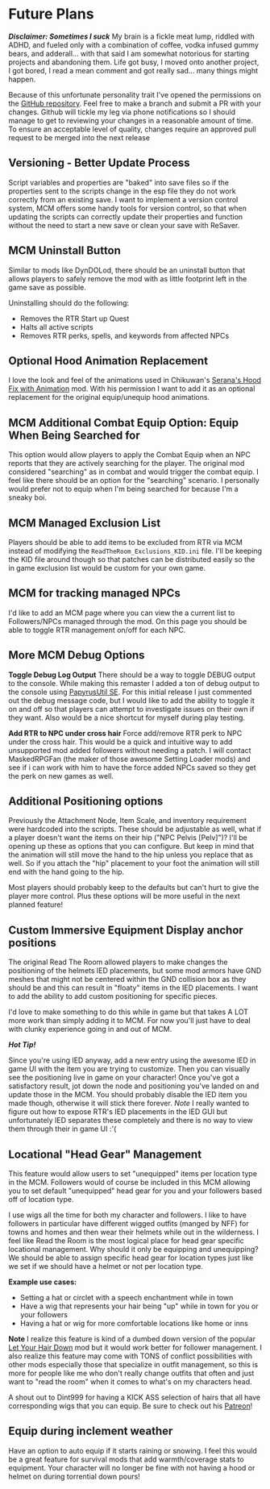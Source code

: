 # Future Plans

***Disclaimer: Sometimes I suck***
My brain is a fickle meat lump, riddled with ADHD, and fueled only with a combination of coffee, vodka infused gummy bears, and adderall... with that said I am somewhat notorious for starting projects and abandoning them. Life got busy, I moved onto another project, I got bored, I read a mean comment and got really sad... many things might happen.

Because of this unfortunate personality trait I've opened the permissions on the [GitHub repository](https://github.com/raziell74/skyrim-read-the-room-tweaks). Feel free to make a branch and submit a PR with your changes. Github will tickle my leg via phone notifications so I should manage to get to reviewing your changes in a reasonable amount of time. To ensure an acceptable level of quality, changes require an approved pull request to be merged into the next release

## Versioning - Better Update Process

Script variables and properties are "baked" into save files so if the properties sent to the scripts change in the esp file they do not work correctly from an existing save. I want to implement a version control system, MCM offers some handy tools for version control, so that when updating the scripts can correctly update their properties and function without the need to start a new save or clean your save with ReSaver.

## MCM Uninstall Button

Similar to mods like DynDOLod, there should be an uninstall button that allows players to safely remove the mod with as little footprint left in the game save as possible.

Uninstalling should do the following:

- Removes the RTR Start up Quest
- Halts all active scripts
- Removes RTR perks, spells, and keywords from affected NPCs

## Optional Hood Animation Replacement

I love the look and feel of the animations used in Chikuwan's [Serana's Hood Fix with Animation](https://www.nexusmods.com/skyrimspecialedition/mods/80336) mod. With his permission I want to add it as an optional replacement for the original equip/unequip hood animations.

## MCM Additional Combat Equip Option: Equip When Being Searched for

This option would allow players to apply the Combat Equip when an NPC reports that they are actively searching for the player. The original mod considered "searching" as in combat and would trigger the combat equip. I feel like there should be an option for the "searching" scenario. I personally would prefer not to equip when I'm being searched for because I'm a sneaky boi.

## MCM Managed Exclusion List

Players should be able to add items to be excluded from RTR via MCM instead of modifying the `ReadTheRoom_Exclusions_KID.ini` file. I'll be keeping the KID file around though so that patches can be distributed easily so the in game exclusion list would be custom for your own game.

## MCM for tracking managed NPCs

I'd like to add an MCM page where you can view the a current list to Followers/NPCs managed through the mod. 
On this page you should be able to toggle RTR management on/off for each NPC.

## More MCM Debug Options

**Toggle Debug Log Output**
There should be a way to toggle DEBUG output to the console. While making this remaster I added a ton of debug output to the console using [PapyrusUtil SE](https://www.nexusmods.com/skyrimspecialedition/mods/13048). For this initial release I just commented out the debug message code, but I would like to add the ability to toggle it on and off so that players can attempt to investigate issues on their own if they want. Also would be a nice shortcut for myself during play testing.

**Add RTR to NPC under cross hair**
Force add/remove RTR perk to NPC under the cross hair. This would be a quick and intuitive way to add unsupported mod added followers without needing a patch. I will contact MaskedRPGFan (the maker of those awesome Setting Loader mods) and see if i can work with him to have the force added NPCs saved so they get the perk on new games as well.

## Additional Positioning options

Previously the Attachment Node, Item Scale, and inventory requirement were hardcoded into the scripts. These should be adjustable as well, what if a player doesn't want the items on their hip ("NPC Pelvis [Pelv]")? I'll be opening up these as options that you can configure. But keep in mind that the animation will still move the hand to the hip unless you replace that as well. So if you attach the "hip" placement to your foot the animation will still end with the hand going to the hip.

Most players should probably keep to the defaults but can't hurt to give the player more control. Plus these options will be more useful in the next planned feature!

## Custom Immersive Equipment Display anchor positions

The original Read The Room allowed players to make changes the positioning of the helmets IED placements, but some mod armors have GND meshes that might not be centered within the GND collision box as they should be and this can result in "floaty" items in the IED placements. I want to add the ability to add custom positioning for specific pieces.

I'd love to make something to do this while in game but that takes A LOT more work than simply adding it to MCM. For now you'll just have to deal with clunky experience going in and out of MCM.

***Hot Tip!***

Since you're using IED anyway, add a new entry using the awesome IED in game UI with the item you are trying to customize. Then you can visually see the positioning live in game on your character! Once you've got a satisfactory result, jot down the node and positioning you've landed on and update those in the MCM. You should probably disable the IED item you made though, otherwise it will stick there forever. *Note* I really wanted to figure out how to expose RTR's IED placements in the IED GUI but unfortunately IED separates these completely and there is no way to view them through their in game UI :'( 

## Locational "Head Gear" Management

This feature would allow users to set "unequipped" items per location type in the MCM. Followers would of course be included in this MCM allowing you to set default "unequipped" head gear for you and your followers based off of location type.

I use wigs all the time for both my character and followers. I like to have followers in particular have different wigged outfits (manged by NFF) for towns and homes and then wear their helmets while out in the wilderness. I feel like Read the Room is the most logical place for head gear specific locational management. Why should it only be equipping and unequipping? We should be able to assign specific head gear for location types just like we set if we should have a helmet or not per location type.

**Example use cases:**

  - Setting a hat or circlet with a speech enchantment while in town
  - Have a wig that represents your hair being "up" while in town for you or your followers
  - Having a hat or wig for more comfortable locations like home or inns

**Note** I realize this feature is kind of a dumbed down version of the popular [Let Your Hair Down](https://www.nexusmods.com/skyrimspecialedition/mods/81444) mod but it would work better for follower management. I also realize this feature may come with TONS of conflict possibilities with other mods especially those that specialize in outfit management, so this is more for people like me who don't really change outfits that often and just want to "read the room" when it comes to what's on my characters head.  

A shout out to Dint999 for having a KICK ASS selection of hairs that all have corresponding wigs that you can equip. Be sure to check out his [Patreon](https://www.patreon.com/dint999/posts)!

## Equip during inclement weather

Have an option to auto equip if it starts raining or snowing. I feel this would be a great feature for survival mods that add warmth/coverage stats to equipment. Your character will no longer be fine with not having a hood or helmet on during torrential down pours!
